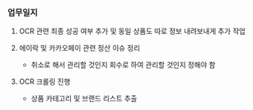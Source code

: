### 업무일지

1. OCR 관련 최종 성공 여부 추가 및 동일 상품도 따로 정보 내려보내게 추가 작업

2. 에이락 및 카카오페이 관련 정산 이슈 정리

   - 취소로 해서 관리할 것인지 회수로 하여 관리할 것인지 정해야 함

3. OCR 크롤링 진행

   - 상품 카테고리 및 브랜드 리스트 추출
